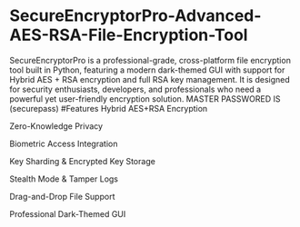 # SecureEncryptorPro-Advanced-AES-RSA-File-Encryption-Tool
SecureEncryptorPro is a professional-grade, cross-platform file encryption tool built in Python, featuring a modern dark-themed GUI with support for Hybrid AES + RSA encryption and full RSA key management. It is designed for security enthusiasts, developers, and professionals who need a powerful yet user-friendly encryption solution.
MASTER PASSWORED IS (securepass)
#Features
Hybrid AES+RSA Encryption

Zero-Knowledge Privacy

Biometric Access Integration

Key Sharding & Encrypted Key Storage

Stealth Mode & Tamper Logs

Drag-and-Drop File Support

Professional Dark-Themed GUI

